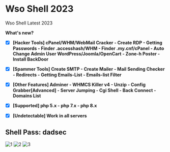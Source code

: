 # Wso Shell 2023
Wso Shell Latest 2023

**What's new?**

- [x] **[Hacker Tools] cPanel/WHM/WebMail Cracker - Create RDP - Getting Passwords - Finder .accesshash/WHM - Finder .my.cnf/cPanel - Auto Change Admin User WordPress/Joomla/OpenCart - Zone-h Poster - Install BackDoor**

- [x] **[Spammer Tools] Create SMTP - Create Mailer - Mail Sending Checker - Redirects - Getting Emails-List - Emails-list Filter**

- [x] **[Other Features] Adminer - WHMCS Killer v4 - Unzip - Config Grabber[Advanced] - Server Jumping - Cgi Shell - Back Connect - Domains List**

- [x] **[Supported] php 5.x - php 7.x - php 8.x**

- [x] **[Undetectable] Work in all servers**

## Shell Pass: dadsec

![1](https://user-images.githubusercontent.com/122516581/221038461-eaff298d-210f-4e96-b4fe-ba705fe37f63.png)
![2](https://user-images.githubusercontent.com/122516581/221038479-ad2e0a8f-e7c2-48ae-bfd9-237a345f028f.png)
![3](https://user-images.githubusercontent.com/122516581/221038495-7e28fdc2-a02d-447f-bf18-1c01bc675cdb.png)
